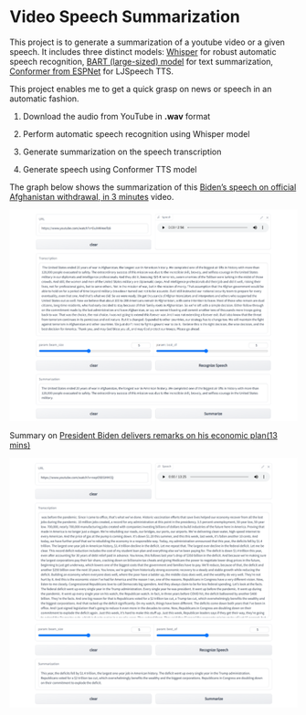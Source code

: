 # Video Speech Summarization

This project is to generate a summarization of a youtube video or a given speech. It includes three distinct models:
[Whisper](https://github.com/openai/whisper) for robust automatic speech recognition, 
[BART (large-sized) model](https://github.com/facebookresearch/fairseq/tree/main/examples/bart) for text summarization, 
[Conformer from ESPNet]("https://github.com/espnet/espnet_model_zoo) for LJSpeech TTS. 

This project enables me to get a quick grasp on news or speech in an automatic fashion.

1. Download the audio from YouTube in **.wav** format

2. Perform automatic speech recognition using Whisper model

3. Generate summarization on the speech transcription

4. Generate speech using Conformer TTS model

The graph below shows the summarization of this [Biden’s speech on official Afghanistan withdrawal, in 3 minutes](https://www.youtube.com/watch?v=DuX4K4eeTz8) video.

![biden speech summary](https://github.com/jiedong-yang/Speech-Summarization/blob/main/results/biden-afgan-test.png)

Summary on [President Biden delivers remarks on his economic plan(13 mins)](https://www.youtube.com/watch?v=nepOSEGHHCQA)

![13 mins speech summary](https://github.com/jiedong-yang/Speech-Summarization/blob/main/results/biden-eco-plan-test.png)
